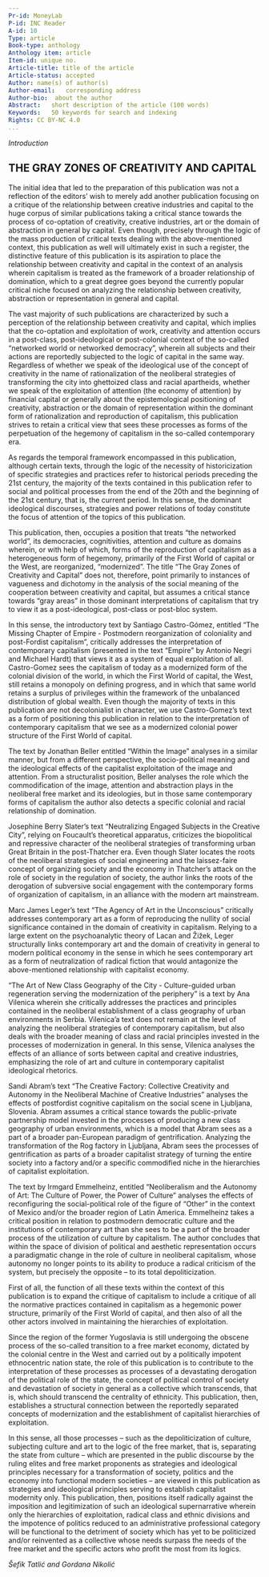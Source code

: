 ```yaml
---
Pr-id: MoneyLab
P-id: INC Reader
A-id: 10
Type: article
Book-type: anthology
Anthology item: article
Item-id: unique no.
Article-title: title of the article
Article-status: accepted
Author: name(s) of author(s)
Author-email:   corresponding address
Author-bio:  about the author
Abstract:   short description of the article (100 words)
Keywords:   50 keywords for search and indexing
Rights: CC BY-NC 4.0
...
```



*Introduction*

## THE GRAY ZONES OF CREATIVITY AND CAPITAL

The initial idea that led to the preparation of this publication was not
a reflection of the editors’ wish to merely add another publication
focusing on a critique of the relationship between creative industries
and capital to the huge corpus of similar publications taking a critical
stance towards the process of co-optation of creativity, creative
industries, art or the domain of abstraction in general by capital. Even
though, precisely through the logic of the mass production of critical
texts dealing with the above-mentioned context, this publication as well
will ultimately exist in such a register, the distinctive feature of
this publication is its aspiration to place the relationship between
creativity and capital in the context of an analysis wherein capitalism
is treated as the framework of a broader relationship of domination,
which to a great degree goes beyond the currently popular critical niche
focused on analyzing the relationship between creativity, abstraction or
representation in general and capital.

The vast majority of such publications are characterized by such a
perception of the relationship between creativity and capital, which
implies that the co-optation and exploitation of work, creativity and
attention occurs in a post-class, post-ideological or post-colonial
context of the so-called “networked world or networked democracy”,
wherein all subjects and their actions are reportedly subjected to the
logic of capital in the same way. Regardless of whether we speak of the
ideological use of the concept of creativity in the name of
rationalization of the neoliberal strategies of transforming the city
into ghettoized class and racial apartheids, whether we speak of the
exploitation of attention (the economy of attention) by financial
capital or generally about the epistemological positioning of
creativity, abstraction or the domain of representation within the
dominant form of rationalization and reproduction of capitalism, this
publication strives to retain a critical view that sees these processes
as forms of the perpetuation of the hegemony of capitalism in the
so-called contemporary era.

As regards the temporal framework encompassed in this publication,
although certain texts, through the logic of the necessity of
historicization of specific strategies and practices refer to historical
periods preceding the 21st century, the majority of the texts contained
in this publication refer to social and political processes from the end
of the 20th and the beginning of the 21st century, that is, the current
period. In this sense, the dominant ideological discourses, strategies
and power relations of today constitute the focus of attention of the
topics of this publication.

This publication, then, occupies a position that treats “the networked
world”, its democracies, cognitivities, attention and culture as domains
wherein, or with help of which, forms of the reproduction of capitalism
as a heterogeneous form of hegemony, primarily of the First World of
capital or the West, are reorganized, “modernized”. The title “The Gray
Zones of Creativity and Capital” does not, therefore, point primarily to
instances of vagueness and dichotomy in the analysis of the social
meaning of the cooperation between creativity and capital, but assumes a
critical stance towards “gray areas” in those dominant interpretations
of capitalism that try to view it as a post-ideological, post-class or
post-bloc system.

In this sense, the introductory text by Santiago Castro-Gómez, entitled
“The Missing Chapter of Empire - Postmodern reorganization of
coloniality and post-Fordist capitalism”, critically addresses the
interpretation of contemporary capitalism (presented in the text
“Empire” by Antonio Negri and Michael Hardt) that views it as a system
of equal exploitation of all. Castro-Gomez sees the capitalism of today
as a modernized form of the colonial division of the world, in which the
First World of capital, the West, still retains a monopoly on defining
progress, and in which that same world retains a surplus of privileges
within the framework of the unbalanced distribution of global wealth.
Even though the majority of texts in this publication are not
decolonialist in character, we use Castro-Gomez’s text as a form of
positioning this publication in relation to the interpretation of
contemporary capitalism that we see as a modernized colonial power
structure of the First World of capital.

The text by Jonathan Beller entitled “Within the Image” analyses in a
similar manner, but from a different perspective, the socio-political
meaning and the ideological effects of the capitalist exploitation of
the image and attention. From a structuralist position, Beller analyses
the role which the commodification of the image, attention and
abstraction plays in the neoliberal free market and its ideologies, but
in those same contemporary forms of capitalism the author also detects a
specific colonial and racial relationship of domination.

Josephine Berry Slater’s text “Neutralizing Engaged Subjects in the
Creative City”, relying on Foucault’s theoretical apparatus, criticizes
the biopolitical and repressive character of the neoliberal strategies
of transforming urban Great Britain in the post-Thatcher era. Even
though Slater locates the roots of the neoliberal strategies of social
engineering and the laissez-faire concept of organizing society and the
economy in Thatcher’s attack on the role of society in the regulation of
society, the author links the roots of the derogation of subversive
social engagement with the contemporary forms of organization of
capitalism, in an alliance with the modern art mainstream.

Marc James Leger’s text “The Agency of Art in the Unconscious”
critically addresses contemporary art as a form of reproducing the
nullity of social significance contained in the domain of creativity in
capitalism. Relying to a large extent on the psychoanalytic theory of
Lacan and Žižek, Leger structurally links contemporary art and the
domain of creativity in general to modern political economy in the sense
in which he sees contemporary art as a form of neutralization of radical
fiction that would antagonize the above-mentioned relationship with
capitalist economy.

“The Art of New Class Geography of the City - Culture-guided urban
regeneration serving the modernization of the periphery” is a text by
Ana Vilenica wherein she critically addresses the practices and
principles contained in the neoliberal establishment of a class
geography of urban environments in Serbia. Vilenica’a text does not
remain at the level of analyzing the neoliberal strategies of
contemporary capitalism, but also deals with the broader meaning of
class and racial principles invested in the processes of modernization
in general. In this sense, Vilenica analyses the effects of an alliance
of sorts between capital and creative industries, emphasizing the role
of art and culture in contemporary capitalist ideological rhetorics.

Sandi Abram’s text “The Creative Factory: Collective Creativity and
Autonomy in the Neoliberal Machine of Creative Industries” analyses the
effects of postfordist cognitive capitalism on the social scene in
Ljubljana, Slovenia. Abram assumes a critical stance towards the
public-private partnership model invested in the processes of producing
a new class geography of urban environments, which is a model that Abram
sees as a part of a broader pan-European paradigm of gentrification.
Analyzing the transformation of the Rog factory in Ljubljana, Abram sees
the processes of gentrification as parts of a broader capitalist
strategy of turning the entire society into a factory and/or a specific
commodified niche in the hierarchies of capitalist exploitation.

The text by Irmgard Emmelheinz, entitled “Neoliberalism and the Autonomy
of Art: The Culture of Power, the Power of Culture” analyses the effects
of reconfiguring the social-political role of the figure of “Other” in
the context of Mexico and/or the broader region of Latin America.
Emmelheinz takes a critical position in relation to postmodern
democratic culture and the institutions of contemporary art than she
sees to be a part of the broader process of the utilization of culture
by capitalism. The author concludes that within the space of division of
political and aesthetic representation occurs a paradigmatic change in
the role of culture in neoliberal capitalism, whose autonomy no longer
points to its ability to produce a radical criticism of the system, but
precisely the opposite – to its total depoliticization.

First of all, the function of all these texts within the context of this
publication is to expand the critique of capitalism to include a
critique of all the normative practices contained in capitalism as a
hegemonic power structure, primarily of the First World of capital, and
then also of all the other actors involved in maintaining the
hierarchies of exploitation.

Since the region of the former Yugoslavia is still undergoing the
obscene process of the so-called transition to a free market economy,
dictated by the colonial centre in the West and carried out by a
politically impotent ethnocentric nation state, the role of this
publication is to contribute to the interpretation of these processes as
processes of a devastating derogation of the political role of the
state, the concept of political control of society and devastation of
society in general as a collective which transcends, that is, which
should transcend the centrality of ethnicity. This publication, then,
establishes a structural connection between the reportedly separated
concepts of modernization and the establishment of capitalist
hierarchies of exploitation.

In this sense, all those processes – such as the depoliticization of
culture, subjecting culture and art to the logic of the free market,
that is, separating the state from culture – which are presented in the
public discourse by the ruling elites and free market proponents as
strategies and ideological principles necessary for a transformation of
society, politics and the economy into functional modern societies – are
viewed in this publication as strategies and ideological principles
serving to establish capitalist modernity only. This publication, then,
positions itself radically against the imposition and legitimization of
such an ideological supernarrative wherein only the hierarchies of
exploitation, radical class and ethnic divisions and the impotence of
politics reduced to an administrative professional category will be
functional to the detriment of society which has yet to be politicized
and/or reinvented as a collective whose needs surpass the needs of the
free market and the specific actors who profit the most from its logics.

*Šefik Tatlić and Gordana Nikolić*
